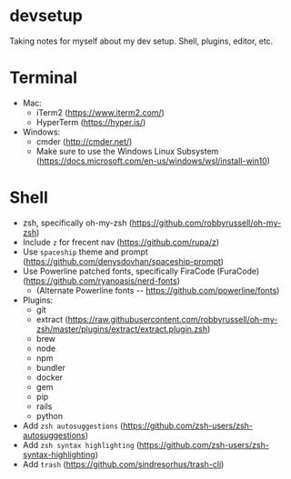 # devsetup
Taking notes for myself about my dev setup. Shell, plugins, editor, etc.

# Terminal
* Mac:
  * iTerm2 (https://www.iterm2.com/)
  * HyperTerm (https://hyper.is/)
* Windows:
  * cmder (http://cmder.net/)
  * Make sure to use the Windows Linux Subsystem (https://docs.microsoft.com/en-us/windows/wsl/install-win10)

# Shell
* zsh, specifically oh-my-zsh (https://github.com/robbyrussell/oh-my-zsh)
* Include `z` for frecent nav (https://github.com/rupa/z)
* Use `spaceship` theme and prompt (https://github.com/denysdovhan/spaceship-prompt)
* Use Powerline patched fonts, specifically FiraCode (FuraCode) (https://github.com/ryanoasis/nerd-fonts)
  * (Alternate Powerline fonts -- https://github.com/powerline/fonts)
* Plugins:
  * git
  * extract (https://raw.githubusercontent.com/robbyrussell/oh-my-zsh/master/plugins/extract/extract.plugin.zsh)
  * brew
  * node
  * npm
  * bundler
  * docker
  * gem
  * pip
  * rails
  * python
* Add `zsh autosuggestions` (https://github.com/zsh-users/zsh-autosuggestions)
* Add `zsh syntax highlighting` (https://github.com/zsh-users/zsh-syntax-highlighting)
* Add `trash` (https://github.com/sindresorhus/trash-cli)
